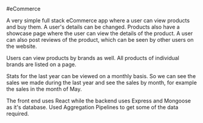 #eCommerce

A very simple full stack eCommerce app where a user can view products and buy them. A user's details can be changed. Products also have a showcase page where the user can view the details of the product. A user can also post reviews of the product, which can be seen by other users on the website. 

Users can view products by brands as well. All products of individual brands are listed on a page.

Stats for the last year can be viewed on a monthly basis. So we can see the sales we made during the last year and see the sales by month, for example the sales in the month of May.

The front end uses React while the backend uses Express and Mongoose as it's database.
Used Aggregation Pipelines to get some of the data required.

